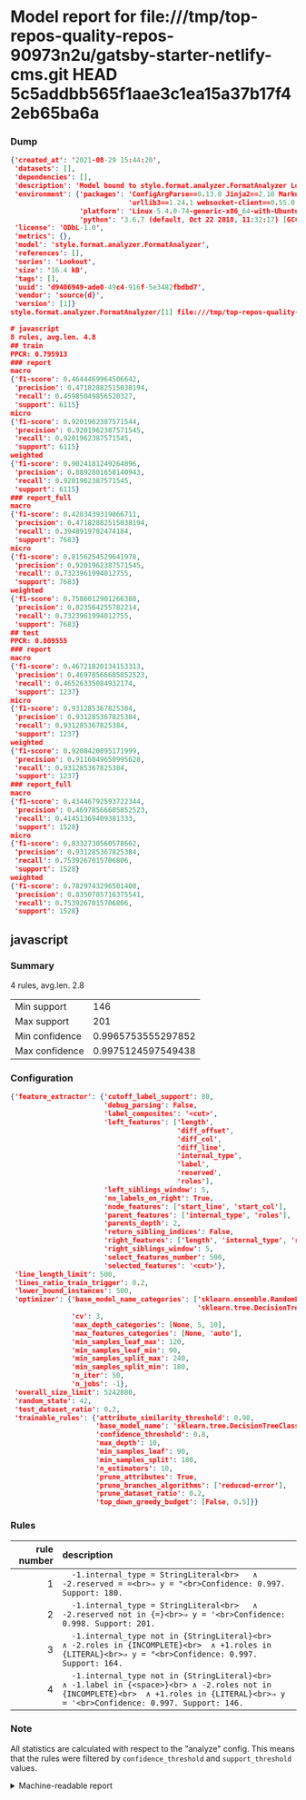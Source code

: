 # Model report for file:///tmp/top-repos-quality-repos-90973n2u/gatsby-starter-netlify-cms.git HEAD 5c5addbb565f1aae3c1ea15a37b17f42eb65ba6a

### Dump

```json
{'created_at': '2021-08-29 15:44:20',
 'datasets': [],
 'dependencies': [],
 'description': 'Model bound to style.format.analyzer.FormatAnalyzer Lookout analyzer.',
 'environment': {'packages': 'ConfigArgParse==0.13.0 Jinja2==2.10 MarkupSafe==1.1.1 PyStemmer==1.3.0 PyYAML==5.1 Pympler==0.5 SQLAlchemy==1.2.10 SQLAlchemy-Utils==0.33.3 asdf==2.3.2 bblfsh==2.12.7 boto==2.49.0 boto3==1.9.130 botocore==1.12.130 cachetools==2.0.1 certifi==2019.3.9 chardet==3.0.4 clint==0.5.1 docker==3.7.0 docker-pycreds==0.4.0 dulwich==0.19.11 grpcio==1.19.0 grpcio-tools==1.19.0 humanfriendly==4.16.1 humanize==0.5.1 idna==2.8 jmespath==0.9.4 jsonschema==2.6.0 lookout-sdk==0.4.1 lookout-sdk-ml==0.19.0 lookout-style==0.2.0 lz4==2.1.6 modelforge==0.12.1 numpy==1.16.2 packaging==19.0 pandas==0.22.0 pip==19.0.3 protobuf==3.7.0 psycopg2-binary==2.7.5 pygtrie==2.3 pyparsing==2.3.1 python-dateutil==2.8.0 python-igraph==0.7.1.post6 pytz==2019.1 requests==2.21.0 requirements-parser==0.2.0 scikit-learn==0.20.1 scikit-optimize==0.5.2 scipy==1.2.1 semantic-version==2.6.0 setuptools==40.8.0 six==1.12.0 smart-open==1.8.1 sourced-ml==0.8.2 spdx==2.5.0 stringcase==1.2.0 tabulate==0.8.2 tqdm==4.31.1 '
                             'urllib3==1.24.1 websocket-client==0.55.0 xxhash==1.3.0',
                 'platform': 'Linux-5.4.0-74-generic-x86_64-with-Ubuntu-18.04-bionic',
                 'python': '3.6.7 (default, Oct 22 2018, 11:32:17) [GCC 8.2.0]'},
 'license': 'ODbL-1.0',
 'metrics': {},
 'model': 'style.format.analyzer.FormatAnalyzer',
 'references': [],
 'series': 'Lookout',
 'size': '16.4 kB',
 'tags': [],
 'uuid': 'd9406949-ade0-49c4-916f-5e3482fbdbd7',
 'vendor': 'source{d}',
 'version': [1]}
style.format.analyzer.FormatAnalyzer/[1] file:///tmp/top-repos-quality-repos-90973n2u/gatsby-starter-netlify-cms.git 5c5addbb565f1aae3c1ea15a37b17f42eb65ba6a

# javascript
8 rules, avg.len. 4.8
## train
PPCR: 0.795913
### report
macro
{'f1-score': 0.4644469964506642,
 'precision': 0.47182882515038194,
 'recall': 0.45985049856520327,
 'support': 6115}
micro
{'f1-score': 0.9201962387571544,
 'precision': 0.9201962387571545,
 'recall': 0.9201962387571545,
 'support': 6115}
weighted
{'f1-score': 0.9024181249264096,
 'precision': 0.8892801658140943,
 'recall': 0.9201962387571545,
 'support': 6115}
### report_full
macro
{'f1-score': 0.4203439319866711,
 'precision': 0.47182882515038194,
 'recall': 0.3948919782474184,
 'support': 7683}
micro
{'f1-score': 0.8156254529641978,
 'precision': 0.9201962387571545,
 'recall': 0.7323961994012755,
 'support': 7683}
weighted
{'f1-score': 0.7586012901266388,
 'precision': 0.823564255782214,
 'recall': 0.7323961994012755,
 'support': 7683}
## test
PPCR: 0.809555
### report
macro
{'f1-score': 0.46721820134153313,
 'precision': 0.46978566605852523,
 'recall': 0.46526335084932174,
 'support': 1237}
micro
{'f1-score': 0.931285367825384,
 'precision': 0.931285367825384,
 'recall': 0.931285367825384,
 'support': 1237}
weighted
{'f1-score': 0.9208420095171999,
 'precision': 0.9116049650995628,
 'recall': 0.931285367825384,
 'support': 1237}
### report_full
macro
{'f1-score': 0.43446792593722344,
 'precision': 0.46978566605852523,
 'recall': 0.41451369409381333,
 'support': 1528}
micro
{'f1-score': 0.8332730560578662,
 'precision': 0.931285367825384,
 'recall': 0.7539267015706806,
 'support': 1528}
weighted
{'f1-score': 0.7829743296501408,
 'precision': 0.8350785716375541,
 'recall': 0.7539267015706806,
 'support': 1528}
```

## javascript
### Summary
4 rules, avg.len. 2.8

| | |
|-|-|
|Min support|146|
|Max support|201|
|Min confidence|0.9965753555297852|
|Max confidence|0.9975124597549438|

### Configuration

```json
{'feature_extractor': {'cutoff_label_support': 80,
                       'debug_parsing': False,
                       'label_composites': '<cut>',
                       'left_features': ['length',
                                         'diff_offset',
                                         'diff_col',
                                         'diff_line',
                                         'internal_type',
                                         'label',
                                         'reserved',
                                         'roles'],
                       'left_siblings_window': 5,
                       'no_labels_on_right': True,
                       'node_features': ['start_line', 'start_col'],
                       'parent_features': ['internal_type', 'roles'],
                       'parents_depth': 2,
                       'return_sibling_indices': False,
                       'right_features': ['length', 'internal_type', 'reserved', 'roles'],
                       'right_siblings_window': 5,
                       'select_features_number': 500,
                       'selected_features': '<cut>'},
 'line_length_limit': 500,
 'lines_ratio_train_trigger': 0.2,
 'lower_bound_instances': 500,
 'optimizer': {'base_model_name_categories': ['sklearn.ensemble.RandomForestClassifier',
                                              'sklearn.tree.DecisionTreeClassifier'],
               'cv': 3,
               'max_depth_categories': [None, 5, 10],
               'max_features_categories': [None, 'auto'],
               'min_samples_leaf_max': 120,
               'min_samples_leaf_min': 90,
               'min_samples_split_max': 240,
               'min_samples_split_min': 180,
               'n_iter': 50,
               'n_jobs': -1},
 'overall_size_limit': 5242880,
 'random_state': 42,
 'test_dataset_ratio': 0.2,
 'trainable_rules': {'attribute_similarity_threshold': 0.98,
                     'base_model_name': 'sklearn.tree.DecisionTreeClassifier',
                     'confidence_threshold': 0.8,
                     'max_depth': 10,
                     'min_samples_leaf': 90,
                     'min_samples_split': 180,
                     'n_estimators': 10,
                     'prune_attributes': True,
                     'prune_branches_algorithms': ['reduced-error'],
                     'prune_dataset_ratio': 0.2,
                     'top_down_greedy_budget': [False, 0.5]}}
```

### Rules

| rule number | description |
|----:|:-----|
| 1 | `  -1.internal_type = StringLiteral<br>	∧ -2.reserved = =<br>⇒ y = "<br>Confidence: 0.997. Support: 180.` |
| 2 | `  -1.internal_type = StringLiteral<br>	∧ -2.reserved not in {=}<br>⇒ y = '<br>Confidence: 0.998. Support: 201.` |
| 3 | `  -1.internal_type not in {StringLiteral}<br>	∧ -2.roles in {INCOMPLETE}<br>	∧ +1.roles in {LITERAL}<br>⇒ y = "<br>Confidence: 0.997. Support: 164.` |
| 4 | `  -1.internal_type not in {StringLiteral}<br>	∧ -1.label in {<space>}<br>	∧ -2.roles not in {INCOMPLETE}<br>	∧ +1.roles in {LITERAL}<br>⇒ y = '<br>Confidence: 0.997. Support: 146.` |

### Note
All statistics are calculated with respect to the "analyze" config. This means that the rules were filtered by
`confidence_threshold` and `support_threshold` values.

<details>
    <summary>Machine-readable report</summary>
```json
{"javascript": {"avg_rule_len": 2.75, "max_conf": 0.9975124597549438, "max_support": 201, "min_conf": 0.9965753555297852, "min_support": 146, "num_rules": 4}}
```
</details>
